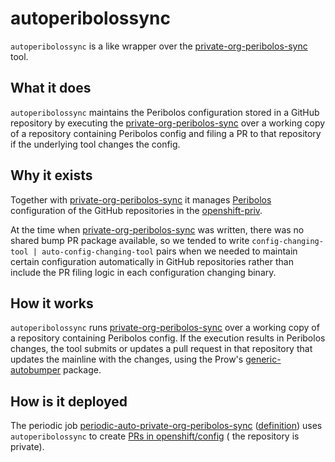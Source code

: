 # autoperibolossync

`autoperibolossync` is a like wrapper over the [private-org-peribolos-sync](../private-org-peribolos-sync) tool.

## What it does

`autoperibolossync` maintains the Peribolos configuration stored in a GitHub repository by executing
the [private-org-peribolos-sync](../private-org-peribolos-sync) over a working copy of a repository containing Peribolos
config and filing a PR to that repository if the underlying tool changes the config.

## Why it exists

Together with [private-org-peribolos-sync](../private-org-peribolos-sync) it
manages [Peribolos](https://github.com/kubernetes/test-infra/tree/master/prow/cmd/peribolos) configuration of the
GitHub repositories in
the [openshift-priv](https://docs.ci.openshift.org/docs/architecture/private-repositories/#openshift-priv-organization).

At the time when [private-org-peribolos-sync](../private-org-peribolos-sync) was written, there was no shared bump PR
package available, so we tended to write `config-changing-tool | auto-config-changing-tool` pairs when we needed to
maintain certain configuration automatically in GitHub repositories rather than include the PR filing logic in each
configuration changing binary.

## How it works

`autoperibolossync` runs [private-org-peribolos-sync](../private-org-peribolos-sync) over a working copy of a repository
containing Peribolos config. If the execution results in Peribolos changes, the tool submits or updates a pull request
in that repository that updates the mainline with the changes, using the
Prow's [generic-autobumper](https://github.com/kubernetes/test-infra/tree/master/prow/cmd/generic-autobumper) package.

## How is it deployed

The periodic
job [periodic-auto-private-org-peribolos-sync](https://deck-internal-ci.apps.ci.l2s4.p1.openshiftapps.com/?job=periodic-auto-private-org-peribolos-sync) ([definition](https://github.com/openshift/release/blob/18cc2328d72e34afc97cbb544618600c5c7fb656/ci-operator/jobs/infra-periodics.yaml#L1398-L1449))
uses `autoperibolossync` to
create [PRs in openshift/config](https://github.com/openshift/config/pulls?q=is%3Apr+is%3Aclosed+Automate+peribolos+configuration%22) (
the repository is private).
